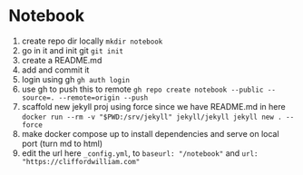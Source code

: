 # Notebook

1. create repo dir locally `mkdir notebook`
2. go in it and init git `git init`
3. create a README.md
4. add and commit it
5. login using gh `gh auth login`
6. use gh to push this to remote `gh repo create notebook --public --source=. --remote=origin --push`
7. scaffold new jekyll proj using force since we have README.md in here `docker run --rm -v "$PWD:/srv/jekyll" jekyll/jekyll jekyll new . --force`
8. make docker compose up to install dependencies and serve on local port (turn md to html)
9. edit the url here `_config.yml`, to `baseurl: "/notebook"` and `url: "https://cliffordwilliam.com"`

